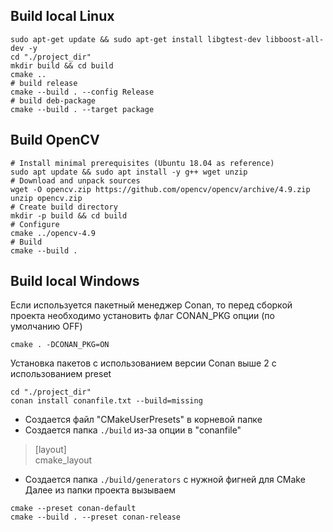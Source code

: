 ## Build local Linux
```shell
sudo apt-get update && sudo apt-get install libgtest-dev libboost-all-dev -y
cd "./project_dir"
mkdir build && cd build
cmake ..
# build release
cmake --build . --config Release
# build deb-package
cmake --build . --target package
```

## Build OpenCV
```shell
# Install minimal prerequisites (Ubuntu 18.04 as reference)
sudo apt update && sudo apt install -y g++ wget unzip 
# Download and unpack sources
wget -O opencv.zip https://github.com/opencv/opencv/archive/4.9.zip
unzip opencv.zip
# Create build directory
mkdir -p build && cd build
# Configure
cmake ../opencv-4.9
# Build
cmake --build .
```
## Build local Windows
Если используется пакетный менеджер Conan, то перед сборкой проекта необходимо установить флаг CONAN_PKG опции (по умолчанию OFF)
```shell
cmake . -DCONAN_PKG=ON
```
Установка пакетов с использованием версии Conan выше 2 с использованием preset
```shell
cd "./project_dir"
conan install conanfile.txt --build=missing
```
- Создается файл "CMakeUserPresets" в корневой папке
- Создается папка `./build` из-за опции в "conanfile"  
> [layout]  
> cmake_layout

- Создается папка `./build/generators` с нужной фигней для CMake  
Далее из папки проекта вызываем
```shell
cmake --preset conan-default
cmake --build . --preset conan-release
```
